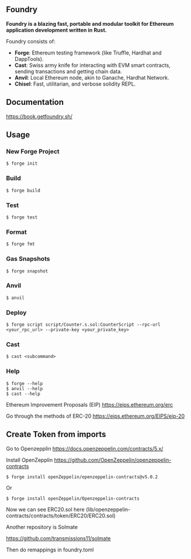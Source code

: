 ## Foundry

**Foundry is a blazing fast, portable and modular toolkit for Ethereum application development written in Rust.**

Foundry consists of:

-   **Forge**: Ethereum testing framework (like Truffle, Hardhat and DappTools).
-   **Cast**: Swiss army knife for interacting with EVM smart contracts, sending transactions and getting chain data.
-   **Anvil**: Local Ethereum node, akin to Ganache, Hardhat Network.
-   **Chisel**: Fast, utilitarian, and verbose solidity REPL.

## Documentation

https://book.getfoundry.sh/

## Usage

### New Forge Project

```shell
$ forge init
```

### Build

```shell
$ forge build
```

### Test

```shell
$ forge test
```

### Format

```shell
$ forge fmt
```

### Gas Snapshots

```shell
$ forge snapshot
```

### Anvil

```shell
$ anvil
```

### Deploy

```shell
$ forge script script/Counter.s.sol:CounterScript --rpc-url <your_rpc_url> --private-key <your_private_key>
```

### Cast

```shell
$ cast <subcommand>
```

### Help

```shell
$ forge --help
$ anvil --help
$ cast --help
```
Ethereum Improvement Proposals (EIP)
https://eips.ethereum.org/erc

Go through the methods of ERC-20
https://eips.ethereum.org/EIPS/eip-20

## Create Token from imports

Go to Openzepplin
https://docs.openzeppelin.com/contracts/5.x/

Install OpenZepplin
https://github.com/OpenZeppelin/openzeppelin-contracts


```shell
$ forge install openZeppelin/openzeppelin-contracts@v5.0.2
```
Or 


```shell
$ forge install openZeppelin/Openzeppelin-contracts
```
Now we can see ERC20.sol here
(lib/openzeppelin-contracts/contracts/token/ERC20/ERC20.sol)


Another repository is Solmate

https://github.com/transmissions11/solmate

Then do remappings in foundry.toml








